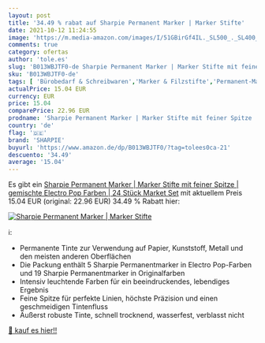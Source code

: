 ```yaml
---
layout: post
title: '34.49 % rabat auf Sharpie Permanent Marker | Marker Stifte'
date: 2021-10-12 11:24:55
image: 'https://m.media-amazon.com/images/I/51GBirGf4IL._SL500_._SL400_.jpg'
comments: true
category: ofertas
author: 'tole.es'
slug: 'B013WBJTF0-de Sharpie Permanent Marker | Marker Stifte mit feiner Spitze...'
sku: 'B013WBJTF0-de'
tags: [ 'Bürobedarf & Schreibwaren','Marker & Filzstifte','Permanent-Marker','Schreibwaren','sharpie', ]
actualPrice: 15.04 EUR
currency: EUR
price: 15.04
comparePrice: 22.96 EUR
prodname: 'Sharpie Permanent Marker | Marker Stifte mit feiner Spitze | gemischte Electro Pop Farben | 24 Stück Market Set'
country: 'de'
flag: '🇩🇪'
brand: 'SHARPIE'
buyurl: 'https://www.amazon.de/dp/B013WBJTF0/?tag=tolees0ca-21'
descuento: '34.49'
average: '15.04'
---
```


Es gibt ein [Sharpie Permanent Marker | Marker Stifte mit feiner Spitze | gemischte Electro Pop Farben | 24 Stück Market Set](https://www.amazon.de/dp/B013WBJTF0/?tag=tolees0ca-21) mit aktuellem Preis 15.04 EUR (original: 22.96 EUR) 34.49 % Rabatt hier:

[![Sharpie Permanent Marker | Marker Stifte](https://m.media-amazon.com/images/I/51GBirGf4IL._SL500_._SL400_.jpg)](https://www.amazon.de/dp/B013WBJTF0/?tag=tolees0ca-21)

ℹ️:

- Permanente Tinte zur Verwendung auf Papier, Kunststoff, Metall und den meisten anderen Oberflächen
- Die Packung enthält 5 Sharpie Permanentmarker in Electro Pop-Farben und 19 Sharpie Permanentmarker in Originalfarben
- Intensiv leuchtende Farben für ein beeindruckendes, lebendiges Ergebnis
- Feine Spitze für perfekte Linien, höchste Präzision und einen geschmeidigen Tintenfluss
- Äußerst robuste Tinte, schnell trocknend, wasserfest, verblasst nicht

[🛒 kauf es hier!!](https://www.amazon.de/dp/B013WBJTF0/?tag=tolees0ca-21)

